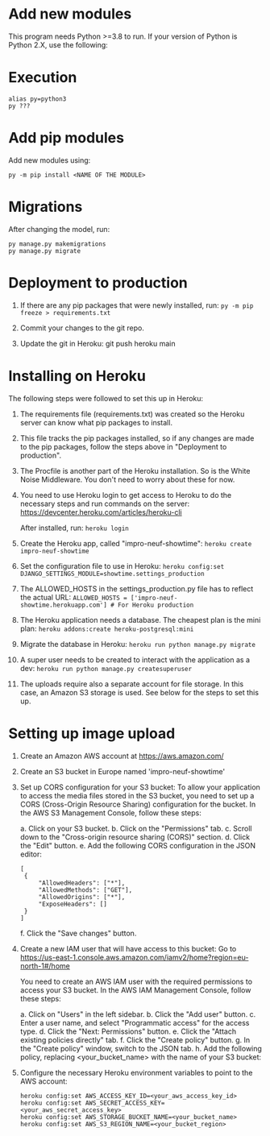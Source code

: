 # Add new modules

This program needs Python >=3.8 to run. If your version of Python is Python 2.X, use the following:

# Execution

```
alias py=python3
py ???
```

# Add pip modules

Add new modules using:

```
py -m pip install <NAME OF THE MODULE>
```

# Migrations

After changing the model, run:

```
py manage.py makemigrations
py manage.py migrate
```

# Deployment to production

1. If there are any pip packages that were newly installed, run:
   `py -m pip freeze > requirements.txt`

2. Commit your changes to the git repo.
3. Update the git in Heroku: git push heroku main

# Installing on Heroku

The following steps were followed to set this up in Heroku:

1. The requirements file (requirements.txt) was created so the Heroku server can know what pip packages to install.
2. This file tracks the pip packages installed, so if any changes are made to the pip packages, follow the steps above in "Deployment to production".
3. The Procfile is another part of the Heroku installation. So is the White Noise Middleware. You don't need to worry about these for now.
4. You need to use Heroku login to get access to Heroku to do the necessary steps and run commands on the server:
   https://devcenter.heroku.com/articles/heroku-cli

   After installed, run:
   `heroku login`

5. Create the Heroku app, called "impro-neuf-showtime":
   `heroku create impro-neuf-showtime`
6. Set the configuration file to use in Heroku:
   `heroku config:set DJANGO_SETTINGS_MODULE=showtime.settings_production`
7. The ALLOWED_HOSTS in the settings_production.py file has to reflect the actual URL:
   `ALLOWED_HOSTS = ['impro-neuf-showtime.herokuapp.com'] # For Heroku production`
8. The Heroku application needs a database. The cheapest plan is the mini plan:
   `heroku addons:create heroku-postgresql:mini`
9. Migrate the database in Heroku:
   `heroku run python manage.py migrate`
10. A super user needs to be created to interact with the application as a dev:
    `heroku run python manage.py createsuperuser`
11. The uploads require also a separate account for file storage. In this case, an Amazon S3 storage is used. See below for the steps to set this up.

# Setting up image upload

1. Create an Amazon AWS account at https://aws.amazon.com/
2. Create an S3 bucket in Europe named 'impro-neuf-showtime'
3. Set up CORS configuration for your S3 bucket:
   To allow your application to access the media files stored in the S3 bucket, you need to set up a CORS (Cross-Origin Resource Sharing) configuration for the bucket. In the AWS S3 Management Console, follow these steps:

   a. Click on your S3 bucket.
   b. Click on the "Permissions" tab.
   c. Scroll down to the "Cross-origin resource sharing (CORS)" section.
   d. Click the "Edit" button.
   e. Add the following CORS configuration in the JSON editor:

   ```
   [
    {
        "AllowedHeaders": ["*"],
        "AllowedMethods": ["GET"],
        "AllowedOrigins": ["*"],
        "ExposeHeaders": []
    }
   ]
   ```

   f. Click the "Save changes" button.

4. Create a new IAM user that will have access to this bucket:
   Go to https://us-east-1.console.aws.amazon.com/iamv2/home?region=eu-north-1#/home

   You need to create an AWS IAM user with the required permissions to access your S3 bucket. In the AWS IAM Management Console, follow these steps:

   a. Click on "Users" in the left sidebar.
   b. Click the "Add user" button.
   c. Enter a user name, and select "Programmatic access" for the access type.
   d. Click the "Next: Permissions" button.
   e. Click the "Attach existing policies directly" tab.
   f. Click the "Create policy" button.
   g. In the "Create policy" window, switch to the JSON tab.
   h. Add the following policy, replacing <your_bucket_name> with the name of your S3 bucket:

5. Configure the necessary Heroku environment variables to point to the AWS account:
   ```
   heroku config:set AWS_ACCESS_KEY_ID=<your_aws_access_key_id>
   heroku config:set AWS_SECRET_ACCESS_KEY=<your_aws_secret_access_key>
   heroku config:set AWS_STORAGE_BUCKET_NAME=<your_bucket_name>
   heroku config:set AWS_S3_REGION_NAME=<your_bucket_region>
   ```
